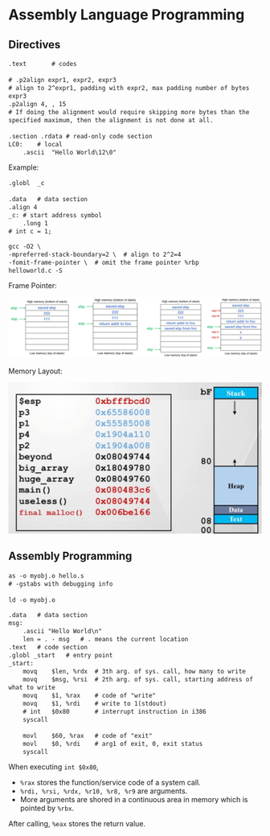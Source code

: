 # Assembly Language Programming

## Directives

```assembly
.text		# codes

# .p2align expr1, expr2, expr3
# align to 2^expr1, padding with expr2, max padding number of bytes expr3
.p2align 4, , 15
# If doing the alignment would require skipping more bytes than the specified maximum, then the alignment is not done at all.

.section .rdata # read-only code section
LC0:	# local
	.ascii	"Hello World\12\0"
```

Example:

```assembly
.globl	_c

.data	# data section
.align 4
_c:	# start address symbol
	.long 1
# int c = 1;
```

```shell
gcc -O2 \
-mpreferred-stack-boundary=2 \	# align to 2^2=4
-fomit-frame-pointer \	# omit the frame pointer %rbp
helloworld.c -S
```

Frame Pointer:

![Picture1](4%20Programming.assets/Picture1.png)

Memory Layout:

![Screen Shot 2021-08-25 at 4.43.23 PM](4%20Programming.assets/Screen%20Shot%202021-08-25%20at%204.43.23%20PM.png)

## Assembly Programming

```shell
as -o myobj.o hello.s
# -gstabs with debugging info

ld -o myobj.o
```

```assembly
.data	# data section
msg:
	.ascii "Hello World\n"
	len = . - msg	# . means the current location
.text	# code section
.globl _start	# entry point
_start:
	movq	$len, %rdx	# 3th arg. of sys. call, how many to write
	movq	$msg, %rsi	# 2th arg. of sys. call, starting address of what to write
	movq	$1, %rax	# code of "write"
	movq	$1, %rdi	# write to 1(stdout)
	# int	$0x80		# interrupt instruction in i386
	syscall
	
	movl	$60, %rax	# code of "exit"
	movl	$0, %rdi	# arg1 of exit, 0, exit status
	syscall
```

When executing `int $0x80`,

- `%rax` stores the function/service code of a system call.
- `%rdi, %rsi, %rdx, %r10, %r8, %r9` are arguments.
- More arguments are shored in a continuous area in memory which is pointed by `%rbx`.

After calling, `%eax` stores the return value.







